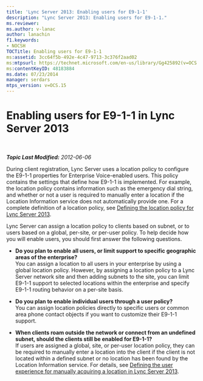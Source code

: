 ```yaml
---
title: 'Lync Server 2013: Enabling users for E9-1-1'
description: "Lync Server 2013: Enabling users for E9-1-1."
ms.reviewer: 
ms.author: v-lanac
author: lanachin
f1.keywords:
- NOCSH
TOCTitle: Enabling users for E9-1-1
ms:assetid: 3cc64f5b-492e-4c47-9713-3c376f2aad02
ms:mtpsurl: https://technet.microsoft.com/en-us/library/Gg425892(v=OCS.15)
ms:contentKeyID: 48183884
ms.date: 07/23/2014
manager: serdars
mtps_version: v=OCS.15
---
```


# Enabling users for E9-1-1 in Lync Server 2013

<div data-xmlns="http://www.w3.org/1999/xhtml">

<div class="topic" data-xmlns="http://www.w3.org/1999/xhtml" data-msxsl="urn:schemas-microsoft-com:xslt" data-cs="https://msdn.microsoft.com/">

<div data-asp="https://msdn2.microsoft.com/asp">



</div>

<div id="mainSection">

<div id="mainBody">

<span> </span>

_**Topic Last Modified:** 2012-06-06_

During client registration, Lync Server uses a location policy to configure the E9-1-1 properties for Enterprise Voice-enabled users. This policy contains the settings that define how E9-1-1 is implemented. For example, the location policy contains information such as the emergency dial string, and whether or not a user is required to manually enter a location if the Location Information service does not automatically provide one. For a complete definition of a location policy, see [Defining the location policy for Lync Server 2013](lync-server-2013-defining-the-location-policy.md).

Lync Server can assign a location policy to clients based on subnet, or to users based on a global, per-site, or per-user policy. To help decide how you will enable users, you should first answer the following questions.

  - **Do you plan to enable all users, or limit support to specific geographic areas of the enterprise?**  
    You can assign a location to all users in your enterprise by using a global location policy. However, by assigning a location policy to a Lync Server network site and then adding subnets to the site, you can limit E9-1-1 support to selected locations within the enterprise and specify E9-1-1 routing behavior on a per-site basis.

<!-- end list -->

  - **Do you plan to enable individual users through a user policy?**  
    You can assign location policies directly to specific users or common area phone contact objects if you want to customize their E9-1-1 support.

<!-- end list -->

  - **When clients roam outside the network or connect from an undefined subnet, should the clients still be enabled for E9-1-1?**  
    If users are assigned a global, site, or per-user location policy, they can be required to manually enter a location into the client if the client is not located within a defined subnet or no location has been found by the Location Information service. For details, see [Defining the user experience for manually acquiring a location in Lync Server 2013](lync-server-2013-defining-the-user-experience-for-manually-acquiring-a-location.md).

</div>

<span> </span>

</div>

</div>

</div>

